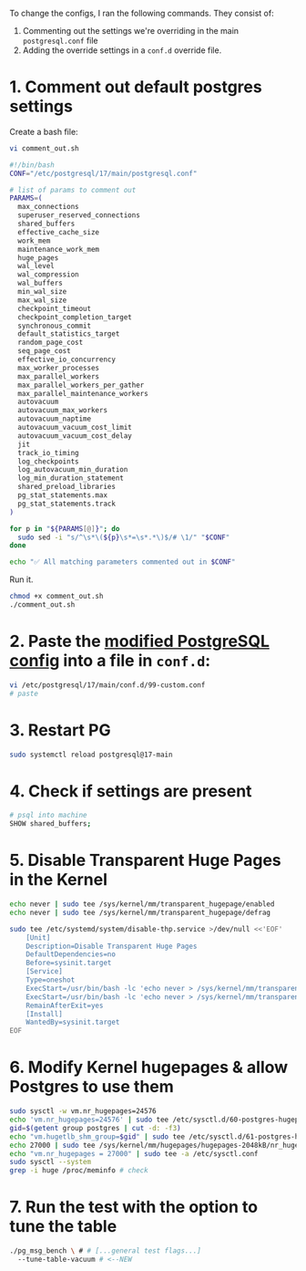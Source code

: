 To change the configs, I ran the following commands. They consist of:
1. Commenting out the settings we're overriding in the main `postgresql.conf` file
2. Adding the override settings in a `conf.d` override file.

# 1. Comment out default postgres settings

Create a bash file:
```bash
vi comment_out.sh
```
```bash
#!/bin/bash
CONF="/etc/postgresql/17/main/postgresql.conf"

# list of params to comment out
PARAMS=(
  max_connections
  superuser_reserved_connections
  shared_buffers
  effective_cache_size
  work_mem
  maintenance_work_mem
  huge_pages
  wal_level
  wal_compression
  wal_buffers
  min_wal_size
  max_wal_size
  checkpoint_timeout
  checkpoint_completion_target
  synchronous_commit
  default_statistics_target
  random_page_cost
  seq_page_cost
  effective_io_concurrency
  max_worker_processes
  max_parallel_workers
  max_parallel_workers_per_gather
  max_parallel_maintenance_workers
  autovacuum
  autovacuum_max_workers
  autovacuum_naptime
  autovacuum_vacuum_cost_limit
  autovacuum_vacuum_cost_delay
  jit
  track_io_timing
  log_checkpoints
  log_autovacuum_min_duration
  log_min_duration_statement
  shared_preload_libraries
  pg_stat_statements.max
  pg_stat_statements.track
)

for p in "${PARAMS[@]}"; do
  sudo sed -i "s/^\s*\(${p}\s*=\s*.*\)$/# \1/" "$CONF"
done

echo "✅ All matching parameters commented out in $CONF"

```
Run it.
```bash
chmod +x comment_out.sh
./comment_out.sh 
```

# 2. Paste the [modified PostgreSQL config](./modified_postgresql.conf) into a file in `conf.d`:
```bash
vi /etc/postgresql/17/main/conf.d/99-custom.conf
# paste
```

# 3. Restart PG
```bash
sudo systemctl reload postgresql@17-main
```

# 4. Check if settings are present
```bash
# psql into machine
SHOW shared_buffers;
```

# 5. Disable Transparent Huge Pages in the Kernel
```bash
echo never | sudo tee /sys/kernel/mm/transparent_hugepage/enabled
echo never | sudo tee /sys/kernel/mm/transparent_hugepage/defrag

sudo tee /etc/systemd/system/disable-thp.service >/dev/null <<'EOF'
    [Unit]
    Description=Disable Transparent Huge Pages
    DefaultDependencies=no
    Before=sysinit.target
    [Service]
    Type=oneshot
    ExecStart=/usr/bin/bash -lc 'echo never > /sys/kernel/mm/transparent_hugepage/enabled'
    ExecStart=/usr/bin/bash -lc 'echo never > /sys/kernel/mm/transparent_hugepage/defrag'
    RemainAfterExit=yes
    [Install]
    WantedBy=sysinit.target
EOF
```

# 6. Modify Kernel hugepages & allow Postgres to use them
```bash
sudo sysctl -w vm.nr_hugepages=24576
echo 'vm.nr_hugepages=24576' | sudo tee /etc/sysctl.d/60-postgres-hugepages.conf
gid=$(getent group postgres | cut -d: -f3)
echo "vm.hugetlb_shm_group=$gid" | sudo tee /etc/sysctl.d/61-postgres-hugetlb-group.conf
echo 27000 | sudo tee /sys/kernel/mm/hugepages/hugepages-2048kB/nr_hugepages
echo "vm.nr_hugepages = 27000" | sudo tee -a /etc/sysctl.conf
sudo sysctl --system
grep -i huge /proc/meminfo # check
```

# 7. Run the test with the option to tune the table

```bash
./pg_msg_bench \ # # [...general test flags...]
  --tune-table-vacuum # <--NEW
```
